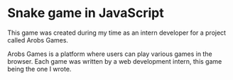 # Snake game in JavaScript

This game was created during my time as an intern developer for a project called Arobs Games.

Arobs Games is a platform where users can play various games in the browser. 
Each game was written by a web development intern, this game being the one I wrote.
